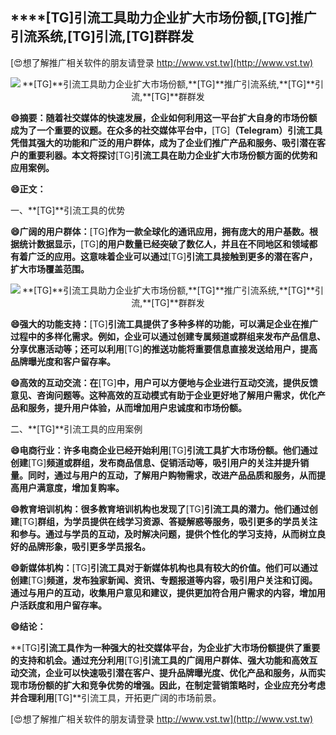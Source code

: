 ## ****[TG]**引流工具助力企业扩大市场份额,**[TG]**推广引流系统,**[TG]**引流,**[TG]**群群发**

[😍想了解推广相关软件的朋友请登录 http://www.vst.tw](http://www.vst.tw)

 <center><img src="https://vst.tw/MP4/tuiguang/png/4.png" alt="**[TG]**引流工具助力企业扩大市场份额,**[TG]**推广引流系统,**[TG]**引流,**[TG]**群群发"></center>

**😄摘要：随着社交媒体的快速发展，企业如何利用这一平台扩大自身的市场份额成为了一个重要的议题。在众多的社交媒体平台中，**[TG]**（Telegram）引流工具凭借其强大的功能和广泛的用户群体，成为了企业们推广产品和服务、吸引潜在客户的重要利器。本文将探讨**[TG]**引流工具在助力企业扩大市场份额方面的优势和应用案例。**

**😄正文：**

一、**[TG]**引流工具的优势

**😄广阔的用户群体：**[TG]**作为一款全球化的通讯应用，拥有庞大的用户基数。根据统计数据显示，**[TG]**的用户数量已经突破了数亿人，并且在不同地区和领域都有着广泛的应用。这意味着企业可以通过**[TG]**引流工具接触到更多的潜在客户，扩大市场覆盖范围。**

 <center><img src="https://vst.tw/MP4/tuiguang/png/2.png" alt="**[TG]**引流工具助力企业扩大市场份额,**[TG]**推广引流系统,**[TG]**引流,**[TG]**群群发"></center>

**😄强大的功能支持：**[TG]**引流工具提供了多种多样的功能，可以满足企业在推广过程中的多样化需求。例如，企业可以通过创建专属频道或群组来发布产品信息、分享优惠活动等；还可以利用**[TG]**的推送功能将重要信息直接发送给用户，提高品牌曝光度和客户留存率。**

**😄高效的互动交流：在**[TG]**中，用户可以方便地与企业进行互动交流，提供反馈意见、咨询问题等。这种高效的互动模式有助于企业更好地了解用户需求，优化产品和服务，提升用户体验，从而增加用户忠诚度和市场份额。**

二、**[TG]**引流工具的应用案例

**😄电商行业：许多电商企业已经开始利用**[TG]**引流工具扩大市场份额。他们通过创建**[TG]**频道或群组，发布商品信息、促销活动等，吸引用户的关注并提升销量。同时，通过与用户的互动，了解用户购物需求，改进产品品质和服务，从而提高用户满意度，增加复购率。**

**😄教育培训机构：很多教育培训机构也发现了**[TG]**引流工具的潜力。他们通过创建**[TG]**群组，为学员提供在线学习资源、答疑解惑等服务，吸引更多的学员关注和参与。通过与学员的互动，及时解决问题，提供个性化的学习支持，从而树立良好的品牌形象，吸引更多学员报名。**

**😄新媒体机构：**[TG]**引流工具对于新媒体机构也具有较大的价值。他们可以通过创建**[TG]**频道，发布独家新闻、资讯、专题报道等内容，吸引用户关注和订阅。通过与用户的互动，收集用户意见和建议，提供更加符合用户需求的内容，增加用户活跃度和用户留存率。**

**😄结论：**

**[TG]**引流工具作为一种强大的社交媒体平台，为企业扩大市场份额提供了重要的支持和机会。通过充分利用**[TG]**引流工具的广阔用户群体、强大功能和高效互动交流，企业可以快速吸引潜在客户、提升品牌曝光度、优化产品和服务，从而实现市场份额的扩大和竞争优势的增强。因此，在制定营销策略时，企业应充分考虑并合理利用**[TG]**引流工具，开拓更广阔的市场前景。

[😍想了解推广相关软件的朋友请登录 http://www.vst.tw](http://www.vst.tw)



